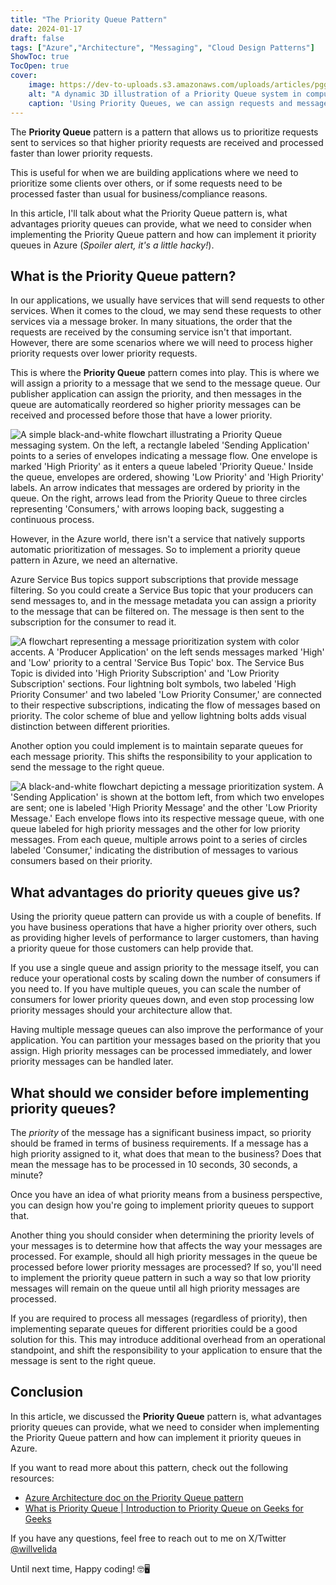 ```yaml
---
title: "The Priority Queue Pattern"
date: 2024-01-17
draft: false
tags: ["Azure","Architecture", "Messaging", "Cloud Design Patterns"]
ShowToc: true
TocOpen: true
cover:
    image: https://dev-to-uploads.s3.amazonaws.com/uploads/articles/pggl0gtkd67oimqqajlr.png
    alt: "A dynamic 3D illustration of a Priority Queue system in computing. At the bottom, a vast array of futuristic computers forms a grid, with a central towering structure that represents the sending application. From this, digital envelopes adorned with glowing edges, indicative of their priority status, burst forth in an array. High-priority envelopes emit brighter light and are surrounded by visible energy fields, while lower-priority ones have a softer glow. They ascend towards an elaborate, radiant queue structure above, which sorts them before they continue towards their destinations. The background resembles a star-filled night sky, signifying the vastness and complexity of the data processing universe. The overall image conveys a sense of grandeur and high-stakes data management."
    caption: 'Using Priority Queues, we can assign requests and messages with a priority level so that we can receive and process higher priority requests.'
---
```


The **Priority Queue** pattern is a pattern that allows us to prioritize requests sent to services so that higher priority requests are received and processed faster than lower priority requests.

This is useful for when we are building applications where we need to prioritize some clients over others, or if some requests need to be processed faster than usual for business/compliance reasons.

In this article, I'll talk about what the Priority Queue pattern is, what advantages priority queues can provide, what we need to consider when implementing the Priority Queue pattern and how can implement it priority queues in Azure (*Spoiler alert, it's a little hacky!*).

## What is the Priority Queue pattern?

In our applications, we usually have services that will send requests to other services. When it comes to the cloud, we may send these requests to other services via a message broker. In many situations, the order that the requests are received by the consuming service isn't that important. However, there are some scenarios where we will need to process higher priority requests over lower priority requests.

This is where the **Priority Queue** pattern comes into play. This is where we will assign a priority to a message that we send to the message queue. Our publisher application can assign the priority, and then messages in the queue are automatically reordered so higher priority messages can be received and processed before those that have a lower priority.

![A simple black-and-white flowchart illustrating a Priority Queue messaging system. On the left, a rectangle labeled 'Sending Application' points to a series of envelopes indicating a message flow. One envelope is marked 'High Priority' as it enters a queue labeled 'Priority Queue.' Inside the queue, envelopes are ordered, showing 'Low Priority' and 'High Priority' labels. An arrow indicates that messages are ordered by priority in the queue. On the right, arrows lead from the Priority Queue to three circles representing 'Consumers,' with arrows looping back, suggesting a continuous process.](https://dev-to-uploads.s3.amazonaws.com/uploads/articles/lygairn58t7sqg1zvfgp.png)

However, in the Azure world, there isn't a service that natively supports automatic prioritization of messages. So to implement a priority queue pattern in Azure, we need an alternative.

Azure Service Bus topics support subscriptions that provide message filtering. So you could create a Service Bus topic that your producers can send messages to, and in the message metadata you can assign a priority to the message that can be filtered on. The message is then sent to the subscription for the consumer to read it.

![A flowchart representing a message prioritization system with color accents. A 'Producer Application' on the left sends messages marked 'High' and 'Low' priority to a central 'Service Bus Topic' box. The Service Bus Topic is divided into 'High Priority Subscription' and 'Low Priority Subscription' sections. Four lightning bolt symbols, two labeled 'High Priority Consumer' and two labeled 'Low Priority Consumer,' are connected to their respective subscriptions, indicating the flow of messages based on priority. The color scheme of blue and yellow lightning bolts adds visual distinction between different priorities.](https://dev-to-uploads.s3.amazonaws.com/uploads/articles/5n2faukb464hxqc7a6e2.png)

Another option you could implement is to maintain separate queues for each message priority. This shifts the responsibility to your application to send the message to the right queue.

![A black-and-white flowchart depicting a message prioritization system. A 'Sending Application' is shown at the bottom left, from which two envelopes are sent; one is labeled 'High Priority Message' and the other 'Low Priority Message.' Each envelope flows into its respective message queue, with one queue labeled for high priority messages and the other for low priority messages. From each queue, multiple arrows point to a series of circles labeled 'Consumer,' indicating the distribution of messages to various consumers based on their priority.](https://dev-to-uploads.s3.amazonaws.com/uploads/articles/u0fzd9i06jcej1ptxnrs.png)

## What advantages do priority queues give us?

Using the priority queue pattern can provide us with a couple of benefits. If you have business operations that have a higher priority over others, such as providing higher levels of performance to larger customers, than having a priority queue for those customers can help provide that.

If you use a single queue and assign priority to the message itself, you can reduce your operational costs by scaling down the number of consumers if you need to. If you have multiple queues, you can scale the number of consumers for lower priority queues down, and even stop processing low priority messages should your architecture allow that.

Having multiple message queues can also improve the performance of your application. You can partition your messages based on the priority that you assign. High priority messages can be processed immediately, and lower priority messages can be handled later.

## What should we consider before implementing priority queues?

The *priority* of the message has a significant business impact, so priority should be framed in terms of business requirements. If a message has a high priority assigned to it, what does that mean to the business? Does that mean the message has to be processed in 10 seconds, 30 seconds, a minute?

Once you have an idea of what priority means from a business perspective, you can design how you're going to implement priority queues to support that.

Another thing you should consider when determining the priority levels of your messages is to determine how that affects the way your messages are processed. For example, should all high priority messages in the queue be processed before lower priority messages are processed? If so, you'll need to implement the priority queue pattern in such a way so that low priority messages will remain on the queue until all high priority messages are processed.

If you are required to process all messages (regardless of priority), then implementing separate queues for different priorities could be a good solution for this. This may introduce additional overhead from an operational standpoint, and shift the responsibility to your application to ensure that the message is sent to the right queue.

## Conclusion

In this article, we discussed the **Priority Queue** pattern is, what advantages priority queues can provide, what we need to consider when implementing the Priority Queue pattern and how can implement it priority queues in Azure.

If you want to read more about this pattern, check out the following resources:

- [Azure Architecture doc on the Priority Queue pattern](https://learn.microsoft.com/en-us/azure/architecture/patterns/priority-queue)
- [What is Priority Queue | Introduction to Priority Queue on Geeks for Geeks](https://www.geeksforgeeks.org/priority-queue-set-1-introduction/)

If you have any questions, feel free to reach out to me on X/Twitter [@willvelida](https://twitter.com/willvelida)

Until next time, Happy coding! 🤓🖥️